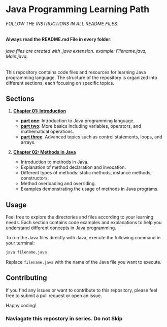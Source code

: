 # Java Programming Learning Path

###### FOLLOW THE INSTRUCTIONS IN ALL README FILES.
#### Always read the README.md File in every folder:

###### java files are created with .java extension. example: Filename.java, Main.java.

This repository contains code files and resources for learning Java programming language. The structure of the repository is organized into different sections, each focusing on specific topics.

## Sections

1. **[Chapter 01: Introduction](chapter_01)**
   - **[part one](chapter_01/part_01)**: Introduction to Java programming language.
   - **[part two](chapter_01/part_02)**: More basics including variables, operators, and mathematical operations.
   - **[part three](chapter_01/part_04)**: Advanced topics such as control statements, loops, and arrays.

2. **[Chapter 02: Methods in Java](chapter_02)**

   - Introduction to methods in Java.
   - Explanation of method declaration and invocation.
   - Different types of methods: static methods, instance methods, constructors.
   - Method overloading and overriding.
   - Examples demonstrating the usage of methods in Java programs.

## Usage

Feel free to explore the directories and files according to your learning needs. Each section contains code examples and explanations to help you understand different concepts in Java programming.

To run the Java files directly with Java, execute the following command in your terminal:

```bash
java filename.java
```

Replace `filename.java` with the name of the Java file you want to execute.

## Contributing

If you find any issues or want to contribute to this repository, please feel free to submit a pull request or open an issue.

Happy coding!

### Naviagate this repostory in series. Do not Skip
